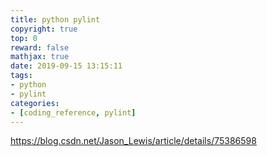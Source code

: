 ```yaml
---
title: python pylint
copyright: true
top: 0
reward: false
mathjax: true
date: 2019-09-15 13:15:11
tags:
- python
- pylint
categories:
- [coding_reference, pylint]
---
```


https://blog.csdn.net/Jason_Lewis/article/details/75386598

